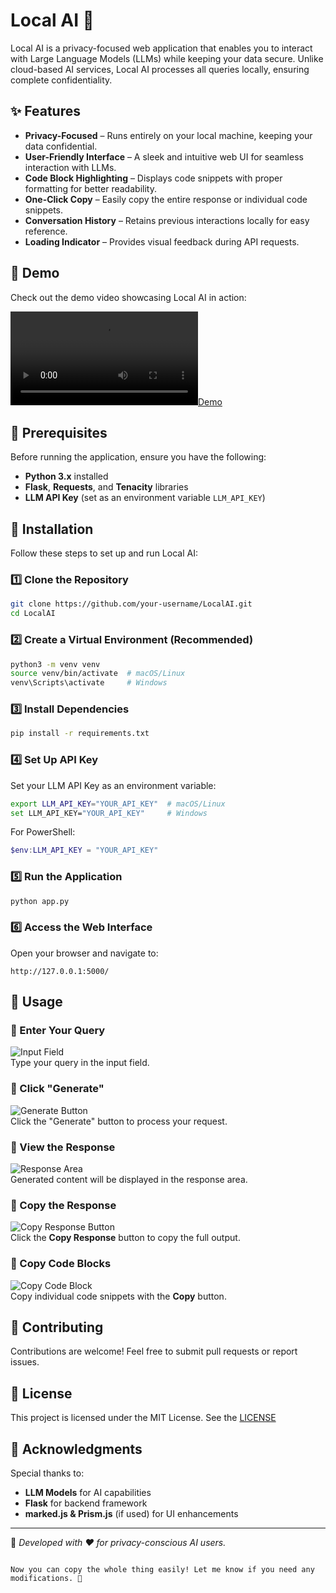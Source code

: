 # Local AI 🚀  

Local AI is a privacy-focused web application that enables you to interact with Large Language Models (LLMs) while keeping your data secure. Unlike cloud-based AI services, Local AI processes all queries locally, ensuring complete confidentiality.

## ✨ Features  

- **Privacy-Focused** – Runs entirely on your local machine, keeping your data confidential.  
- **User-Friendly Interface** – A sleek and intuitive web UI for seamless interaction with LLMs.  
- **Code Block Highlighting** – Displays code snippets with proper formatting for better readability.  
- **One-Click Copy** – Easily copy the entire response or individual code snippets.  
- **Conversation History** – Retains previous interactions locally for easy reference.  
- **Loading Indicator** – Provides visual feedback during API requests.  

## 🎥 Demo  

Check out the demo video showcasing Local AI in action:  

[![Demo](sample/DEMO.mp4)](sample/DEMO.mp4)  

## 🔧 Prerequisites  

Before running the application, ensure you have the following:  

- **Python 3.x** installed  
- **Flask**, **Requests**, and **Tenacity** libraries  
- **LLM API Key** (set as an environment variable `LLM_API_KEY`)  

## 🚀 Installation  

Follow these steps to set up and run Local AI:  

### 1️⃣ Clone the Repository  

```bash
git clone https://github.com/your-username/LocalAI.git
cd LocalAI
```

### 2️⃣ Create a Virtual Environment (Recommended)  

```bash
python3 -m venv venv
source venv/bin/activate  # macOS/Linux
venv\Scripts\activate     # Windows
```

### 3️⃣ Install Dependencies  

```bash
pip install -r requirements.txt
```

### 4️⃣ Set Up API Key  

Set your LLM API Key as an environment variable:  

```bash
export LLM_API_KEY="YOUR_API_KEY"  # macOS/Linux
set LLM_API_KEY="YOUR_API_KEY"     # Windows
```

For PowerShell:  
```powershell
$env:LLM_API_KEY = "YOUR_API_KEY"
```

### 5️⃣ Run the Application  

```bash
python app.py
```

### 6️⃣ Access the Web Interface  

Open your browser and navigate to:  

```
http://127.0.0.1:5000/
```

## 🎯 Usage  

### 🔹 Enter Your Query  
![Input Field](sample/Query.png)  
Type your query in the input field.  

### 🔹 Click "Generate"  
![Generate Button](sample/Generate.png)  
Click the "Generate" button to process your request.  

### 🔹 View the Response  
![Response Area](sample/Response_View.png)  
Generated content will be displayed in the response area.  

### 🔹 Copy the Response  
![Copy Response Button](sample/Copy_whole.png)  
Click the **Copy Response** button to copy the full output.  

### 🔹 Copy Code Blocks  
![Copy Code Block](sample/copy_code_block.png)  
Copy individual code snippets with the **Copy** button.  

## 🤝 Contributing  

Contributions are welcome! Feel free to submit pull requests or report issues.  

## 📜 License  

This project is licensed under the MIT License. See the [LICENSE](License)

## 🙌 Acknowledgments  

Special thanks to:  
- **LLM Models** for AI capabilities  
- **Flask** for backend framework  
- **marked.js & Prism.js** (if used) for UI enhancements  

---
🚀 _Developed with ❤️ for privacy-conscious AI users._
```

Now you can copy the whole thing easily! Let me know if you need any modifications. 🚀
